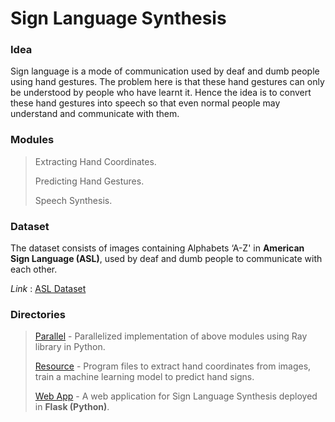 # Sign Language Synthesis

### Idea
Sign language is a mode of communication used by deaf and dumb people using hand gestures. The problem here is that these hand gestures can only be understood by people who have learnt it. Hence the idea is to convert these hand gestures into speech so that even normal people may understand and communicate with them.

### Modules
> Extracting Hand Coordinates.
> 
> Predicting Hand Gestures.
> 
> Speech Synthesis.

### Dataset
The dataset consists of images containing Alphabets ‘A-Z' in **American Sign Language (ASL)**, used by deaf and dumb people to communicate with each other.

*Link* : [ASL Dataset](https://www.kaggle.com/grassknoted/asl-alphabet)

### Directories
> [Parallel](https://github.com/Aravindhan-G/Sign-Language-Synthesis/tree/main/Parallel) - Parallelized implementation of above modules using Ray library in Python.
> 
> [Resource](https://github.com/Aravindhan-G/Sign-Language-Synthesis/tree/main/Resource) - Program files to extract hand coordinates from images, train a machine learning model to predict hand signs. 
> 
> [Web App](https://github.com/Aravindhan-G/Sign-Language-Synthesis/tree/main/Web%20App) - A web application for Sign Language Synthesis deployed in **Flask (Python)**.
